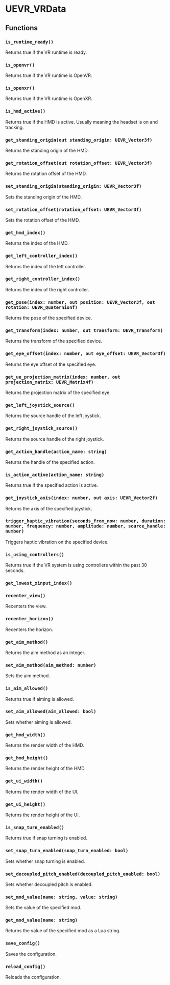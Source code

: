 # UEVR_VRData

## Functions

### `is_runtime_ready()`

Returns true if the VR runtime is ready.

### `is_openvr()`

Returns true if the VR runtime is OpenVR.

### `is_openxr()`

Returns true if the VR runtime is OpenXR.

### `is_hmd_active()`

Returns true if the HMD is active. Usually meaning the headset is on and tracking.

### `get_standing_origin(out standing_origin: UEVR_Vector3f)`

Returns the standing origin of the HMD.

### `get_rotation_offset(out rotation_offset: UEVR_Vector3f)`

Returns the rotation offset of the HMD.

### `set_standing_origin(standing_origin: UEVR_Vector3f)`

Sets the standing origin of the HMD.

### `set_rotation_offset(rotation_offset: UEVR_Vector3f)`

Sets the rotation offset of the HMD.

### `get_hmd_index()`

Returns the index of the HMD.

### `get_left_controller_index()`

Returns the index of the left controller.

### `get_right_controller_index()`

Returns the index of the right controller.

### `get_pose(index: number, out position: UEVR_Vector3f, out rotation: UEVR_Quaternionf)`

Returns the pose of the specified device.

### `get_transform(index: number, out transform: UEVR_Transform)`

Returns the transform of the specified device.

### `get_eye_offset(index: number, out eye_offset: UEVR_Vector3f)`

Returns the eye offset of the specified eye.

### `get_ue_projection_matrix(index: number, out projection_matrix: UEVR_Matrix4f)`

Returns the projection matrix of the specified eye.

### `get_left_joystick_source()`

Returns the source handle of the left joystick.

### `get_right_joystick_source()`

Returns the source handle of the right joystick.

### `get_action_handle(action_name: string)`

Returns the handle of the specified action.

### `is_action_active(action_name: string)`

Returns true if the specified action is active.

### `get_joystick_axis(index: number, out axis: UEVR_Vector2f)`

Returns the axis of the specified joystick.

### `trigger_haptic_vibration(seconds_from_now: number, duration: number, frequency: number, amplitude: number, source_handle: number)`

Triggers haptic vibration on the specified device.

### `is_using_controllers()`

Returns true if the VR system is using controllers within the past 30 seconds.

### `get_lowest_xinput_index()`

### `recenter_view()`

Recenters the view.

### `recenter_horizon()`

Recenters the horizon.

### `get_aim_method()`

Returns the aim method as an integer.

### `set_aim_method(aim_method: number)`

Sets the aim method.

### `is_aim_allowed()`

Returns true if aiming is allowed.

### `set_aim_allowed(aim_allowed: bool)`

Sets whether aiming is allowed.

### `get_hmd_width()`

Returns the render width of the HMD.

### `get_hmd_height()`

Returns the render height of the HMD.

### `get_ui_width()`

Returns the render width of the UI.

### `get_ui_height()`

Returns the render height of the UI.

### `is_snap_turn_enabled()`

Returns true if snap turning is enabled.

### `set_snap_turn_enabled(snap_turn_enabled: bool)`

Sets whether snap turning is enabled.

### `set_decoupled_pitch_enabled(decoupled_pitch_enabled: bool)`

Sets whether decoupled pitch is enabled.

### `set_mod_value(name: string, value: string)`

Sets the value of the specified mod.

### `get_mod_value(name: string)`

Returns the value of the specified mod as a Lua string.

### `save_config()`

Saves the configuration.

### `reload_config()`

Reloads the configuration.

